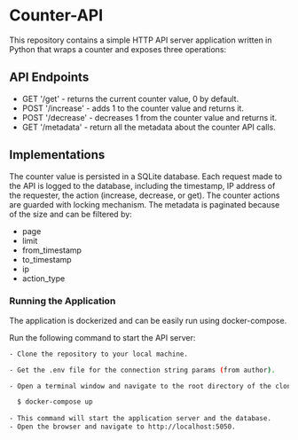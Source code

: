 # Counter-API

This repository contains a simple HTTP API server application written in Python that wraps a counter and exposes three
operations:

## API Endpoints

- GET '/get' - returns the current counter value, 0 by default.
- POST '/increase' - adds 1 to the counter value and returns it.
- POST '/decrease' - decreases 1 from the counter value and returns it.
- GET '/metadata' - return all the metadata about the counter API calls.

## Implementations

The counter value is persisted in a SQLite database.
Each request made to the API is logged to the database, including the timestamp, IP address of the requester, the
action (increase, decrease, or get).
The counter actions are guarded with locking mechanism.
The metadata is paginated because of the size and can be filtered by:

- page
- limit
- from_timestamp
- to_timestamp
- ip
- action_type

### Running the Application
The application is dockerized and can be easily run using docker-compose.

Run the following command to start the API server:

```bash
- Clone the repository to your local machine.

- Get the .env file for the connection string params (from author).

- Open a terminal window and navigate to the root directory of the cloned repository.

  $ docker-compose up
  
- This command will start the application server and the database. 
- Open the browser and navigate to http://localhost:5050.
```



